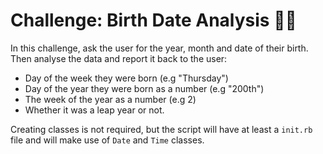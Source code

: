 # Challenge: Birth Date Analysis 🐣📅

In this challenge, ask the user for the year, month and date of their birth.
Then analyse the data and report it back to the user:

- Day of the week they were born (e.g "Thursday")
- Day of the year they were born as a number (e.g "200th")
- The week of the year as a number (e.g 2)
- Whether it was a leap year or not.

Creating classes is not required, but the script will have at least a `init.rb` file and will make use of `Date` and `Time` classes.